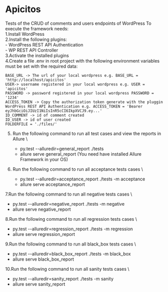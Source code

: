 # Apicitos
Tests of the CRUD of comments and users endpoints of WordPress
To execute the framework needs: \
1.Install WordPress \
2.Install the following plugins:\
    - WordPress REST API Authentication\
    - WP REST API Controller\
3.Activate the installed plugins \
4.Create a file .env in root project with the following environment variables must be set with the required data:

    BASE_URL -> The url of your local wordpress e.g. BASE_URL = 'http://localhost/apicitos'
    USER-> username registered in your local wordpress e.g. USER = 'apicitos'
    PASSWORD -> password registered in your local wordpress PASSWORD = '1234'
    ACCESS_TOKEN -> Copy the authorization token generate with the pluggin WordPress REST API Authentication e.g. ACCESS_TOKEN = 'Bearer eyJhbGciOiJIUzI1NiIsInR5cCI6IkpXVCJ9.ey...'
    ID_COMMENT -> id of comment created 
    ID_USER -> id of user created
    FOLDERFILE = './files/'
5. Run the following command to run all test cases and view the reports in Allure \
   - py.test --alluredir=general_report ./tests
   - allure serve general_report (You need have installed Allure Framework in your OS)

6. Run the following command to run all acceptance tests cases \
   - py.test --alluredir=acceptance_report ./tests -m acceptance
   - allure serve acceptance_report
   
7.Run the following command to run all negative tests cases \
   - py.test --alluredir=negative_report ./tests -m negative
   - allure serve negative_report

8.Run the following command to run all regression tests cases \
   - py.test --alluredir=regression_report ./tests -m regression
   - allure serve regression_report

9.Run the following command to run all black_box tests cases \
   - py.test --alluredir=black_box_report ./tests -m black_box
   - allure serve black_box_report

10.Run the following command to run all sanity tests cases \
   - py.test --alluredir=sanity_report ./tests -m sanity
   - allure serve sanity_report